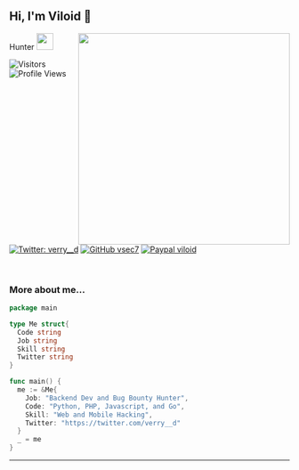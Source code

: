 <h2> Hi, I'm Viloid 👋</h2>
<img align='right' src="https://github-readme-stats.vercel.app/api?username=vsec7&show_icons=true&theme=radical" width="380">
<p>Hunter <img src="https://media.giphy.com/media/WUlplcMpOCEmTGBtBW/giphy.gif" width="30"><br></p>

![Visitors](https://visitor-badge.laobi.icu/badge?page_id=vsec7&color=blue)
![Profile Views](https://komarev.com/ghpvc/?username=vsec7)
[![Twitter: verry__d](https://img.shields.io/twitter/follow/verry__d?style=flat-square)](https://twitter.com/verry__d)
[![GitHub vsec7](https://img.shields.io/github/followers/vsec7?label=follow%20github&style=flat-square)](https://github.com/vsec7)
[![Paypal viloid](https://img.shields.io/badge/$-support-ff69b4.svg?style=flat)](https://paypal.me/viloid)

<br>

### More about me...

```go
package main

type Me struct{
  Code string
  Job string
  Skill string
  Twitter string
}

func main() {
  me := &Me{
    Job: "Backend Dev and Bug Bounty Hunter",
    Code: "Python, PHP, Javascript, and Go",
    Skill: "Web and Mobile Hacking",
    Twitter: "https://twitter.com/verry__d"
  }
  _ = me
}
```
---
